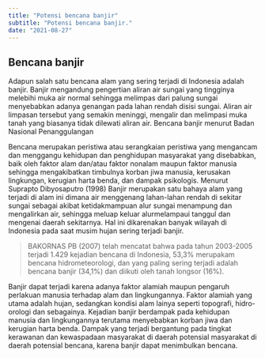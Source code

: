 ```yaml
---
title: "Potensi bencana banjir"
subtitle: "Potensi bencana banjir."
date: "2021-08-27"
---
```


## **Bencana banjir**

Adapun salah satu bencana alam yang sering terjadi di Indonesia adalah
banjir. Banjir mengandung pengertian aliran air sungai yang tingginya melebihi muka air normal sehingga melimpas dari palung sungai menyebabkan adanya genangan pada lahan rendah disisi sungai. Aliran air limpasan tersebut yang semakin meninggi, mengalir dan melimpasi muka tanah yang biasanya tidak dilewati aliran air. Bencana banjir menurut Badan Nasional Penanggulangan 

Bencana merupakan peristiwa atau serangkaian peristiwa yang mengancam dan
menggangu kehidupan dan penghidupan masyarakat yang disebabkan, baik oleh
faktor alam dan/atau faktor nonalam maupun faktor manusia sehingga
mengakibatkan timbulnya korban jiwa manusia, kerusakan lingkungan, kerugian
harta benda, dan dampak psikologis. Menurut Suprapto Dibyosaputro (1998)
Banjir merupakan satu bahaya alam yang terjadi di alam ini dimana air
menggenang lahan-lahan rendah di sekitar sungai sebagai akibat ketidakmampuan alur sungai menampung dan mengalirkan air, sehingga meluap keluar alurmelampaui tanggul dan mengenai daerah sekitarnya. Hal ini dikarenakan banyak wilayah di Indonesia pada saat musim hujan sering terjadi banjir.

> BAKORNAS PB (2007) telah mencatat bahwa pada tahun 2003-2005 terjadi 1.429 kejadian bencana di Indonesia, 53,3% merupakam bencana hidrometeorologi, dan yang paling sering terjadi adalah bencana banjir (34,1%) dan diikuti oleh tanah longsor (16%).
 
Banjir dapat terjadi karena adanya faktor alamiah maupun pengaruh perlakuan manusia terhadap alam dan lingkungannya. Faktor alamiah yang utama adalah hujan, sedangkan kondisi alam lainya seperti topografi, hidro-orologi dan sebagainya. Kejadian banjir berdampak pada kehidupan manusia dan lingkungannya terutama menyebabkan korban jiwa dan kerugian harta benda. Dampak yang terjadi bergantung pada tingkat kerawanan dan kewaspadaan masyarakat di daerah potensial masyarakat di daerah potensial bencana, karena banjir dapat menimbulkan bencana.
